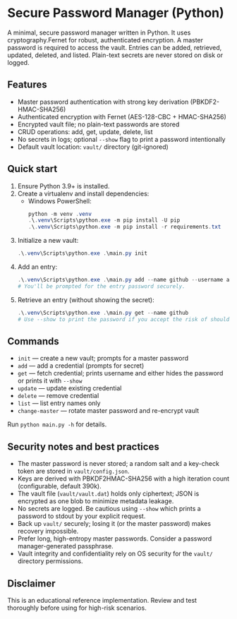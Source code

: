 # Secure Password Manager (Python)

A minimal, secure password manager written in Python. It uses cryptography.Fernet for robust, authenticated encryption. A master password is required to access the vault. Entries can be added, retrieved, updated, deleted, and listed. Plain-text secrets are never stored on disk or logged.

## Features
- Master password authentication with strong key derivation (PBKDF2-HMAC-SHA256)
- Authenticated encryption with Fernet (AES-128-CBC + HMAC-SHA256)
- Encrypted vault file; no plain-text passwords are stored
- CRUD operations: add, get, update, delete, list
- No secrets in logs; optional `--show` flag to print a password intentionally
- Default vault location: `vault/` directory (git-ignored)

## Quick start
1. Ensure Python 3.9+ is installed.
2. Create a virtualenv and install dependencies:
   - Windows PowerShell:
     ```powershell
     python -m venv .venv
     .\.venv\Scripts\python.exe -m pip install -U pip
     .\.venv\Scripts\python.exe -m pip install -r requirements.txt
     ```
3. Initialize a new vault:
   ```powershell
   .\.venv\Scripts\python.exe .\main.py init
   ```
4. Add an entry:
   ```powershell
   .\.venv\Scripts\python.exe .\main.py add --name github --username alice
   # You'll be prompted for the entry password securely.
   ```
5. Retrieve an entry (without showing the secret):
   ```powershell
   .\.venv\Scripts\python.exe .\main.py get --name github
   # Use --show to print the password if you accept the risk of shoulder-surfing.
   ```

## Commands
- `init` — create a new vault; prompts for a master password
- `add` — add a credential (prompts for secret)
- `get` — fetch credential; prints username and either hides the password or prints it with `--show`
- `update` — update existing credential
- `delete` — remove credential
- `list` — list entry names only
- `change-master` — rotate master password and re-encrypt vault

Run `python main.py -h` for details.

## Security notes and best practices
- The master password is never stored; a random salt and a key-check token are stored in `vault/config.json`.
- Keys are derived with PBKDF2HMAC-SHA256 with a high iteration count (configurable, default 390k).
- The vault file (`vault/vault.dat`) holds only ciphertext; JSON is encrypted as one blob to minimize metadata leakage.
- No secrets are logged. Be cautious using `--show` which prints a password to stdout by your explicit request.
- Back up `vault/` securely; losing it (or the master password) makes recovery impossible.
- Prefer long, high-entropy master passwords. Consider a password manager-generated passphrase.
- Vault integrity and confidentiality rely on OS security for the `vault/` directory permissions.

## Disclaimer
This is an educational reference implementation. Review and test thoroughly before using for high-risk scenarios.
